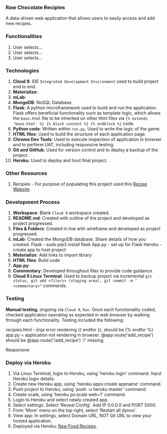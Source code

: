 ### Raw Chocolate Recipies
A data-driven web application that allows users to easily access and add new recipes.

### Functionalities
1. User selects...
2. User selects...
3. User selects...

### Technologies
1. **Cloud 9**: IDE `Integrated Development Environment` used to build project end to end.
2. **Materialize**:
3. **mLab**:
4. **MongoDB**: NoSQL Database.
5. **Flask**: A python microframework used to build and run the application. Flask offers beneficial functionality such as template logic, which allows the `base.html` file to be inherited on other html files via `{% extends 'base.html' %} {% block content %} {% endblock %}` code.
6. **Python code**: Written within `run.py`. Used to write the logic of the game.
7. **HTML files**: Used to build the structure of each application page.
8. **Chrome Dev Tools**: Used to execute inspection of application in browser and to perform UAT, including responsive testing.
9. **Git and GitHub**: Used for version control and to deploy a backup of the project.
10. **Heroku**: Used to deploy and host final project.

### Other Resources
1. Recipies - For purpose of populating this project used this [Recipe Website](http://rawfoodrecipes.com/).

### Development Process
1. **Workspace**: Blank `Cloud 9` workspace created.
2. **README.md**: Created with outline of the project and developed as project progressed.
3. **Files & Folders**: Created in line with wireframe and developed as project progressed.
4. **mLab**: Created the MongoDB database. Share details of how you created.
Flask - sudo pip3 install flask
App.py - set up for Flask
Heroku - create app to host project
5. **Materialize**: Add links to import library
6. **HTML files**: Build code
7. **App.py**:
8. **Commentary**: Developed throughout files to provide code guidance.
9. **Cloud 9 Linux Terminal**: Used to backup project via incremental `git status, git add <file/s> (staging area), git commit -m "<commentary>"` commands.

### Testing
**Manual testing**, ongoing via `Cloud 9`, `Run`. Once each functionality coded, checked application operating as expected in web browser by walking through each functionality. Testing included the following:

 recipies.html - jinja error rendering {{ endfor }}, should be  {% endfor %}
 app.py = application not rendering in browser. @app.route('add_recipe') should be @app.route('/add_recipe') '/' missing.

Responsive

### Deploy via Heroku
1. Via Linux Terminal, login to Heroku, using 'heroku login' command. Input Heroku login details.
2. Create new Heroku app, using 'heroku apps:create appname' command.
3. Push project to Heroku, using 'push -u heroku master' command.
4. Create scale, using 'heroku ps:scale web=1' command.
5. Login to Heroku and select newly created app.
6. Select settings. Select ‘Reveal Config'. Add IP 0.0.0.0 and PORT 5000.
7. From 'More' menu on the top right, select 'Restart all dynos'.
8. View app: In settings, select Domain URL, NOT Git URL to view your hosted application.
9. Deployed via Heroku: [Raw Food Recipes]().